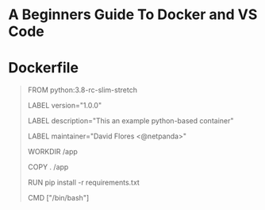 # A Beginners Guide To Docker and VS Code
# Dockerfile

> FROM python:3.8-rc-slim-stretch
> 
> LABEL version="1.0.0"
> 
> LABEL description="This an example python-based container"
> 
> LABEL maintainer="David Flores <@netpanda>"
>
> WORKDIR /app
>
> COPY . /app
>
> RUN pip install -r requirements.txt
>
> CMD ["/bin/bash"]

